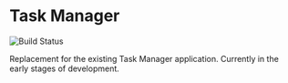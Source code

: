 # Task Manager

![Build Status](https://ukhogov.visualstudio.com/Pipelines/_apis/build/status/UKHO.TaskManager.Portal?branchName=master)

Replacement for the existing Task Manager application. Currently in the early stages of development.
